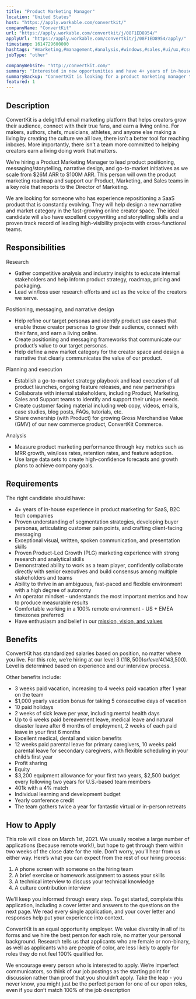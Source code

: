 ```yaml
---
title: "Product Marketing Manager"
location: "United States"
host: "https://apply.workable.com/convertkit/"
companyName: "ConvertKit"
url: "https://apply.workable.com/convertkit/j/08F1ED8954/"
applyUrl: "https://apply.workable.com/convertkit/j/08F1ED8954/apply/"
timestamp: 1614729600000
hashtags: "#marketing,#management,#analysis,#windows,#sales,#ui/ux,#css,#chef,#content,#office"
jobType: "other"

companyWebsite: "http://convertkit.com/"
summary: "Interested in new opportunities and have 4+ years of in-house experience in product marketing for SaaS, B2C tech companies? ConvertKit has a job opening for a Product Marketing Manager."
summaryBackup: "ConvertKit is looking for a product marketing manager that has experience in: #marketing, #ui/ux, #css."
featured: 1
---
```


## Description

ConvertKit is a delightful email marketing platform that helps creators grow their audience, connect with their true fans, and earn a living online. For makers, authors, chefs, musicians, athletes, and anyone else making a living by creating the culture we all love, there isn’t a better tool for reaching inboxes. More importantly, there isn’t a team more committed to helping creators earn a living doing work that matters.

We’re hiring a Product Marketing Manager to lead product positioning, messaging/storytelling, narrative design, and go-to-market initiatives as we scale from $26M ARR to $100M ARR. This person will own the product marketing roadmap and support our Product, Marketing, and Sales teams in a key role that reports to the Director of Marketing.

We are looking for someone who has experience repositioning a SaaS product that is constantly evolving. They will help design a new narrative and market category in the fast-growing online creator space. The ideal candidate will also have excellent copywriting and storytelling skills and a proven track record of leading high-visibility projects with cross-functional teams.

## Responsibilities

Research

*   Gather competitive analysis and industry insights to educate internal stakeholders and help inform product strategy, roadmap, pricing and packaging.
*   Lead win/loss user research efforts and act as the voice of the creators we serve.

Positioning, messaging, and narrative design

*   Help refine our target personas and identify product use cases that enable those creator personas to grow their audience, connect with their fans, and earn a living online.
*   Create positioning and messaging frameworks that communicate our product’s value to our target personas.
*   Help define a new market category for the creator space and design a narrative that clearly communicates the value of our product.

Planning and execution

*   Establish a go-to-market strategy playbook and lead execution of all product launches, ongoing feature releases, and new partnerships
*   Collaborate with internal stakeholders, including Product, Marketing, Sales and Support teams to identify and support their unique needs.
*   Create customer facing material including web copy, videos, emails, case studies, blog posts, FAQs, tutorials, etc.
*   Share ownership (with Product) for growing Gross Merchandise Value (GMV) of our new commerce product, ConvertKit Commerce.

Analysis

*   Measure product marketing performance through key metrics such as MRR growth, win/loss rates, retention rates, and feature adoption.
*   Use large data sets to create high-confidence forecasts and growth plans to achieve company goals.

## Requirements

The right candidate should have:

*   4+ years of in-house experience in product marketing for SaaS, B2C tech companies
*   Proven understanding of segmentation strategies, developing buyer personas, articulating customer pain points, and crafting client-facing messaging
*   Exceptional visual, written, spoken communication, and presentation skills
*   Proven Product-Led Growth (PLG) marketing experience with strong research and analytical skills
*   Demonstrated ability to work as a team player, confidently collaborate directly with senior executives and build consensus among multiple stakeholders and teams
*   Ability to thrive in an ambiguous, fast-paced and flexible environment with a high degree of autonomy
*   An operator mindset - understands the most important metrics and how to produce measurable results
*   Comfortable working in a 100% remote environment - US + EMEA timezones preferred
*   Have enthusiasm and belief in our [mission, vision, and values](https://convertkit.com/mission)

## Benefits

ConvertKit has standardized salaries based on position, no matter where you live. For this role, we’re hiring at our level 3 ($118,500) or level 4 ($143,500). Level is determined based on experience and our interview process.

Other benefits include:

*   3 weeks paid vacation, increasing to 4 weeks paid vacation after 1 year on the team
*   $1,000 yearly vacation bonus for taking 5 consecutive days of vacation
*   10 paid holidays
*   2 weeks of sick leave per year, including mental health days
*   Up to 6 weeks paid bereavement leave, medical leave and natural disaster leave after 6 months of employment, 2 weeks of each paid leave in your first 6 months
*   Excellent medical, dental and vision benefits
*   12 weeks paid parental leave for primary caregivers, 10 weeks paid parental leave for secondary caregivers, with flexible scheduling in your child’s first year
*   Profit sharing
*   Equity
*   $3,200 equipment allowance for your first two years, $2,500 budget every following two years for U.S.-based team members
*   401k with a 4% match
*   Individual learning and development budget
*   Yearly conference credit
*   The team gathers twice a year for fantastic virtual or in-person retreats

## How to Apply

This role will close on March 1st, 2021. We usually receive a large number of applications (because remote work!), but hope to get through them within two weeks of the close date for the role. Don’t worry, you’ll hear from us either way. Here’s what you can expect from the rest of our hiring process:

1.  A phone screen with someone on the hiring team
2.  A brief exercise or homework assignment to assess your skills
3.  A technical interview to discuss your technical knowledge
4.  A culture contribution interview

We’ll keep you informed through every step. To get started, complete this application, including a cover letter and answers to the questions on the next page. We read every single application, and your cover letter and responses help put your experience into context.

ConvertKit is an equal opportunity employer. We value diversity in all of its forms and we hire the best person for each role, no matter your personal background. Research tells us that applicants who are female or non-binary, as well as applicants who are people of color, are less likely to apply for roles they do not feel 100% qualified for.

We encourage every person who is interested to apply. We’re imperfect communicators, so think of our job postings as the starting point for discussion rather than proof that you shouldn’t apply. Take the leap - you never know, you might just be the perfect person for one of our open roles, even if you don’t match 100% of the job description
